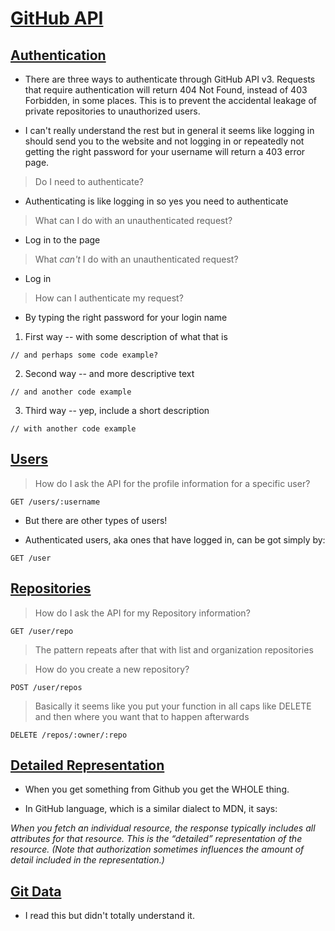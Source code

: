# [GitHub API](https://developer.github.com/v3/)

## [Authentication](https://developer.github.com/v3/#authentication)

* There are three ways to authenticate through GitHub API v3. Requests that require authentication will return 404 Not Found, instead of 403 Forbidden, in some places. This is to prevent the accidental leakage of private repositories to unauthorized users.

* I can't really understand the rest but in general it seems like logging in should send you to the website and not logging in or repeatedly not getting the right password for your username will return a 403 error page.

> Do I need to authenticate?

* Authenticating is like logging in so yes you need to authenticate

> What can I do with an unauthenticated request?

* Log in to the page

> What _can't_ I do with an unauthenticated request?

* Log in

> How can I authenticate my request?

* By typing the right password for your login name

1. First way -- with some description of what that is
```
// and perhaps some code example?
```
2. Second way -- and more descriptive text
```
// and another code example
```
3. Third way -- yep, include a short description
```
// with another code example
```

## [Users](https://developer.github.com/v3/users/)

> How do I ask the API for the profile information for a specific user?

`GET /users/:username`

* But there are other types of users!

* Authenticated users, aka ones that have logged in, can be got simply by:

`GET /user`

## [Repositories](https://developer.github.com/v3/repos/)

> How do I ask the API for my Repository information?

`GET /user/repo`

> The pattern repeats after that with list and organization repositories

> How do you create a new repository?

`POST /user/repos`

> Basically it seems like you put your function in all caps like DELETE and then where you want that to happen afterwards

`DELETE /repos/:owner/:repo`

## [Detailed Representation](https://developer.github.com/v3/#authentication)

* When you get something from Github you get the WHOLE thing.

* In GitHub language, which is a similar dialect to MDN, it says:

_When you fetch an individual resource, the response typically includes all attributes for that resource. This is the “detailed” representation of the resource. (Note that authorization sometimes influences the amount of detail included in the representation.)_

## [Git Data](https://developer.github.com/v3/git/)

* I read this but didn't totally understand it. 
